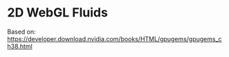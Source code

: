 # 2D WebGL Fluids

Based on:
https://developer.download.nvidia.com/books/HTML/gpugems/gpugems_ch38.html

